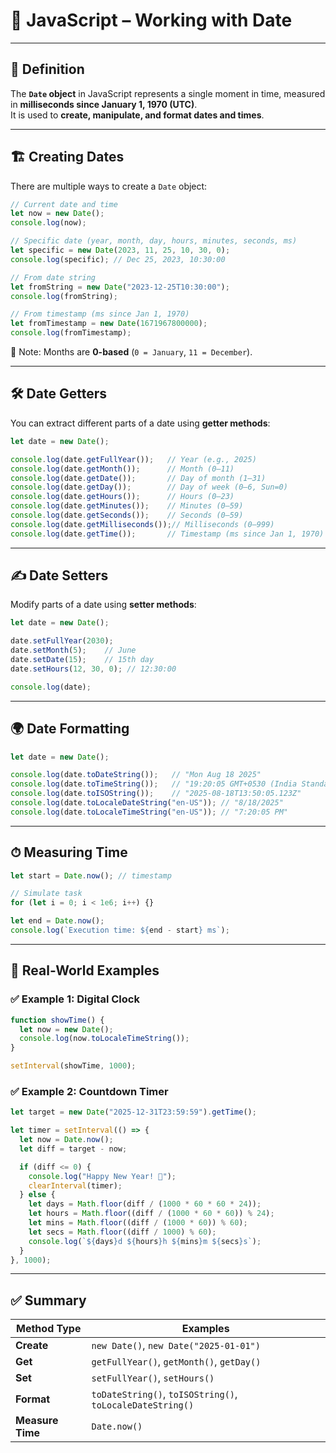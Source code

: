 # 📅 JavaScript – Working with Date  

---

## 📖 Definition  
The **`Date` object** in JavaScript represents a single moment in time, measured in **milliseconds since January 1, 1970 (UTC)**.  
It is used to **create, manipulate, and format dates and times**.  

---

## 🏗 Creating Dates  

There are multiple ways to create a `Date` object:  

```javascript
// Current date and time
let now = new Date();
console.log(now);

// Specific date (year, month, day, hours, minutes, seconds, ms)
let specific = new Date(2023, 11, 25, 10, 30, 0); 
console.log(specific); // Dec 25, 2023, 10:30:00

// From date string
let fromString = new Date("2023-12-25T10:30:00");
console.log(fromString);

// From timestamp (ms since Jan 1, 1970)
let fromTimestamp = new Date(1671967800000);
console.log(fromTimestamp);
```

📌 Note: Months are **0-based** (`0 = January`, `11 = December`).  

---

## 🛠 Date Getters  

You can extract different parts of a date using **getter methods**:  

```javascript
let date = new Date();

console.log(date.getFullYear());   // Year (e.g., 2025)
console.log(date.getMonth());      // Month (0–11)
console.log(date.getDate());       // Day of month (1–31)
console.log(date.getDay());        // Day of week (0–6, Sun=0)
console.log(date.getHours());      // Hours (0–23)
console.log(date.getMinutes());    // Minutes (0–59)
console.log(date.getSeconds());    // Seconds (0–59)
console.log(date.getMilliseconds());// Milliseconds (0–999)
console.log(date.getTime());       // Timestamp (ms since Jan 1, 1970)
```

---

## ✍️ Date Setters  

Modify parts of a date using **setter methods**:  

```javascript
let date = new Date();

date.setFullYear(2030);
date.setMonth(5);    // June
date.setDate(15);    // 15th day
date.setHours(12, 30, 0); // 12:30:00

console.log(date);
```

---

## 🌍 Date Formatting  

```javascript
let date = new Date();

console.log(date.toDateString());   // "Mon Aug 18 2025"
console.log(date.toTimeString());   // "19:20:05 GMT+0530 (India Standard Time)"
console.log(date.toISOString());    // "2025-08-18T13:50:05.123Z"
console.log(date.toLocaleDateString("en-US")); // "8/18/2025"
console.log(date.toLocaleTimeString("en-US")); // "7:20:05 PM"
```

---

## ⏱ Measuring Time  

```javascript
let start = Date.now(); // timestamp

// Simulate task
for (let i = 0; i < 1e6; i++) {}

let end = Date.now();
console.log(`Execution time: ${end - start} ms`);
```

---

## 📌 Real-World Examples  

### ✅ Example 1: Digital Clock  

```javascript
function showTime() {
  let now = new Date();
  console.log(now.toLocaleTimeString());
}

setInterval(showTime, 1000);
```

### ✅ Example 2: Countdown Timer  

```javascript
let target = new Date("2025-12-31T23:59:59").getTime();

let timer = setInterval(() => {
  let now = Date.now();
  let diff = target - now;

  if (diff <= 0) {
    console.log("Happy New Year! 🎉");
    clearInterval(timer);
  } else {
    let days = Math.floor(diff / (1000 * 60 * 60 * 24));
    let hours = Math.floor((diff / (1000 * 60 * 60)) % 24);
    let mins = Math.floor((diff / (1000 * 60)) % 60);
    let secs = Math.floor((diff / 1000) % 60);
    console.log(`${days}d ${hours}h ${mins}m ${secs}s`);
  }
}, 1000);
```

---

## ✅ Summary  

| Method Type      | Examples |
|------------------|----------|
| **Create**       | `new Date()`, `new Date("2025-01-01")` |
| **Get**          | `getFullYear()`, `getMonth()`, `getDay()` |
| **Set**          | `setFullYear()`, `setHours()` |
| **Format**       | `toDateString()`, `toISOString()`, `toLocaleDateString()` |
| **Measure Time** | `Date.now()` |
